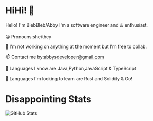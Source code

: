 # HiHi! 👋

Hello! I'm BlebBleb/Abby I'm a software engineer and ♨️ enthusiast.

😀 Pronouns:she/they

🔭 I'm not working on anything at the moment but I'm free to collab.

📫 Contact me by:abbysdeveloper@gmail.com

🧠 Languages I know are Java,Python,JavaScript & TypeScript

🤔 Languages I'm looking to learn are Rust and Solidity & Go!

# Disappointing Stats

![GitHub Stats](https://github-readme-stats.vercel.app/api?username=BlebBleb&theme=radical)
<!---
BlebBleb/BlebBleb is a ✨ special ✨ repository because its `README.md` (this file) appears on your GitHub profile.
You can click the Preview link to take a look at your changes.
--->
